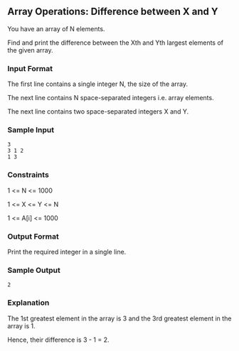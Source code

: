 ## Array Operations: Difference between X and Y

You have an array of N elements.

Find and print the difference between the Xth and Yth largest elements of the given array. 


### Input Format
The first line contains a single integer N, the size of the array.

The next line contains N space-separated integers i.e. array elements. 

The next line contains two space-separated integers X and Y. 

### Sample Input
```
3
3 1 2
1 3
```

### Constraints
1 <= N <= 1000 

1 <= X <= Y <= N 

1 <= A[i] <= 1000

### Output Format 
Print the required integer in a single line. 

### Sample Output
```
2
```

### Explanation

The 1st greatest element in the array is 3 and the 3rd greatest element in the array is 1. 

Hence, their difference is 3 - 1 = 2. 
